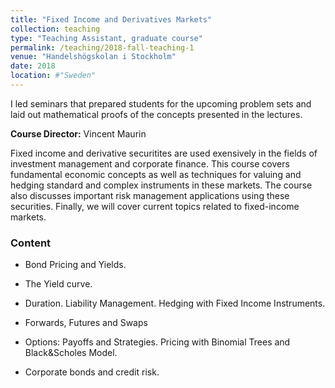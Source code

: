 ```yaml
---
title: "Fixed Income and Derivatives Markets"
collection: teaching
type: "Teaching Assistant, graduate course"
permalink: /teaching/2018-fall-teaching-1
venue: "Handelshögskolan i Stockholm"
date: 2018
location: #"Sweden"
---
```


I led seminars that prepared students for the upcoming problem sets and laid out mathematical proofs of the concepts presented in the lectures.

**Course Director:** Vincent Maurin

Fixed income and derivative securitites are used exensively in the fields of investment management and corporate finance. This course covers fundamental economic concepts as well as techniques for valuing and hedging standard and complex instruments in these markets. The course also discusses important risk management applications using these securities. Finally, we will cover current topics related to fixed-income markets.

### Content
- Bond Pricing and Yields.

- The Yield curve.

- Duration. Liability Management. Hedging with Fixed Income Instruments.

- Forwards, Futures and Swaps

- Options: Payoffs and Strategies. Pricing with Binomial Trees and Black&Scholes Model.

- Corporate bonds and credit risk.
